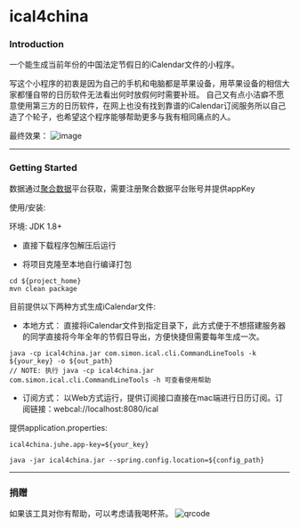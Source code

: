 # ical4china

### Introduction
一个能生成当前年份的中国法定节假日的iCalendar文件的小程序。

写这个小程序的初衷是因为自己的手机和电脑都是苹果设备，用苹果设备的相信大家都懂自带的日历软件无法看出何时放假何时需要补班。
自己又有点小洁癖不愿意使用第三方的日历软件，在网上也没有找到靠谱的iCalendar订阅服务所以自己造了个轮子，也希望这个程序能够帮助更多与我有相同痛点的人。

最终效果：
![image](https://user-icmages.githubusercontent.com/31718669/109748555-09c49380-7c14-11eb-8972-96ed60214d54.png)

---
### Getting Started
数据通过[聚合数据](https://www.juhe.cn)平台获取，需要注册聚合数据平台账号并提供appKey

使用/安装:

环境: JDK 1.8+

- 直接下载程序包解压后运行

- 将项目克隆至本地自行编译打包
```
cd ${project_home}
mvn clean package
```

目前提供以下两种方式生成iCalendar文件:

- 本地方式： 直接将iCalendar文件到指定目录下，此方式便于不想搭建服务器的同学直接将今年全年的节假日导出，方便快捷但需要每年生成一次。
```
java -cp ical4china.jar com.simon.ical.cli.CommandLineTools -k ${your_key} -o ${out_path}
// NOTE: 执行 java -cp ical4china.jar com.simon.ical.cli.CommandLineTools -h 可查看使用帮助
```

- 订阅方式： 以Web方式运行，提供订阅接口直接在mac端进行日历订阅。订阅链接：webcal://localhost:8080/ical

提供application.properties:
```properties
ical4china.juhe.app-key=${your_key}
```

```
java -jar ical4china.jar --spring.config.location=${config_path}
```
---
### 捐赠
如果该工具对你有帮助，可以考虑请我喝杯茶。
![qrcode](https://user-images.githubusercontent.com/31718669/117907814-03d0ea00-b30a-11eb-807e-9cbe1d60df9e.jpeg)

